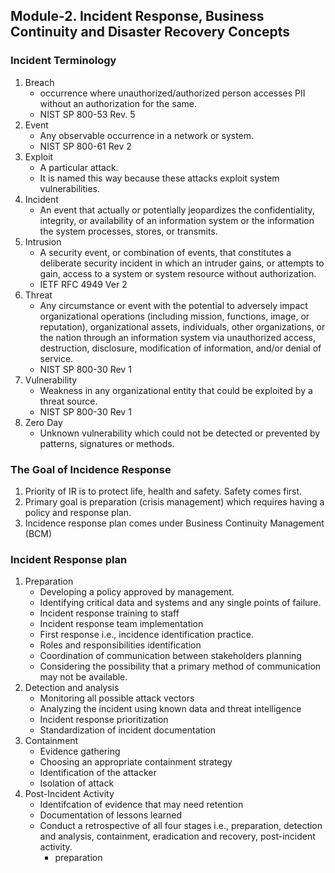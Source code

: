 ## Module-2. Incident Response, Business Continuity and Disaster Recovery Concepts
### Incident Terminology
1. Breach
	- occurrence where unauthorized/authorized person accesses PII without an authorization for the same.
	- NIST SP 800-53 Rev. 5
2. Event
	- Any observable occurrence in a network or system.
	- NIST SP 800-61 Rev 2
3. Exploit
	- A particular attack.
	- It is named this way because these attacks exploit system vulnerabilities.
4. Incident
	- An event that actually or potentially jeopardizes the confidentiality, integrity, or availability of an information system or the information the system processes, stores, or transmits.
5. Intrusion
	- A security event, or combination of events, that constitutes a deliberate security incident in which an intruder gains, or attempts to gain, access to a system or system resource without authorization.
	- IETF RFC 4949 Ver 2
6. Threat
	- Any circumstance or event with the potential to adversely impact organizational operations (including mission, functions, image, or reputation), organizational assets, individuals, other organizations, or the nation through an information system via unauthorized access, destruction, disclosure, modification of information, and/or denial of service. 
	- NIST SP 800-30 Rev 1
7. Vulnerability
	- Weakness in any organizational entity that could be exploited by a threat source.
	- NIST SP 800-30 Rev 1
8. Zero Day
	- Unknown vulnerability which could not be detected or prevented by patterns, signatures or methods.

### The Goal of Incidence Response
1. Priority of IR is to protect life, health and safety. Safety comes first.
2. Primary goal is preparation (crisis management) which requires having a policy and response plan.
3. Incidence response plan comes under Business Continuity Management (BCM)

### Incident Response plan
1. Preparation
	- Developing a policy approved by management.
	- Identifying critical data and systems and any single points of failure.
	- Incident response training to staff
	- Incident response team implementation 
	- First response i.e., incidence identification practice.
	- Roles and responsibilities identification
	- Coordination of communication between stakeholders planning
	- Considering the possibility that a primary method of communication may not be available.
2. Detection and analysis
	- Monitoring all possible attack vectors
	- Analyzing the incident using known data and threat intelligence
	- Incident response prioritization
	- Standardization of incident documentation
3. Containment
	- Evidence gathering 
	- Choosing an appropriate containment strategy
	- Identification of the attacker
	- Isolation of attack
4. Post-Incident Activity
	- Identifcation of evidence that may need retention
	- Documentation of lessons learned
	- Conduct a retrospective of all four stages i.e., preparation, detection and analysis, containment, eradication and recovery, post-incident activity.
		- preparation

